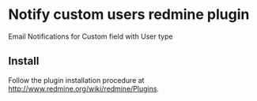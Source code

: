 # Notify custom users redmine plugin

Email Notifications for Custom field with User type

## Install

Follow the plugin installation procedure at http://www.redmine.org/wiki/redmine/Plugins.
